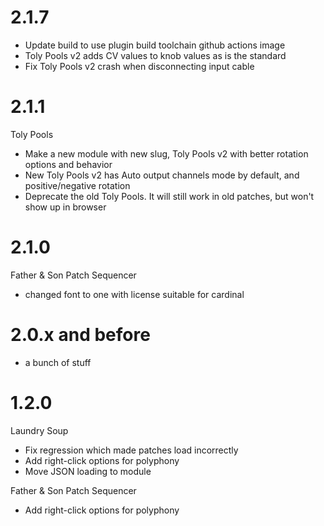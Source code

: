 # 2.1.7
- Update build to use plugin build toolchain github actions image
- Toly Pools v2 adds CV values to knob values as is the standard
- Fix Toly Pools v2 crash when disconnecting input cable

# 2.1.1
Toly Pools
- Make a new module with new slug, Toly Pools v2 with better rotation options and behavior
- New Toly Pools v2 has Auto output channels mode by default, and positive/negative rotation
- Deprecate the old Toly Pools.  It will still work in old patches, but won't show up in browser

# 2.1.0
Father & Son Patch Sequencer
- changed font to one with license suitable for cardinal

# 2.0.x and before
- a bunch of stuff

# 1.2.0
Laundry Soup
- Fix regression which made patches load incorrectly
- Add right-click options for polyphony
- Move JSON loading to module

Father & Son Patch Sequencer
- Add right-click options for polyphony